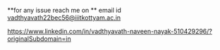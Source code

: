 **for any issue reach me on **
email id vadthyavath22bec56@iiitkottyam.ac.in 

https://www.linkedin.com/in/vadthyavath-naveen-nayak-510429296/?originalSubdomain=in

